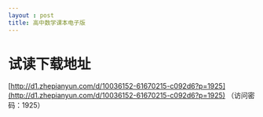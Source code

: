 ```yaml
---
layout : post
title: 高中数学课本电子版
---
```


# 试读下载地址

 [http://d1.zhepianyun.com/d/10036152-61670215-c092d6?p=1925](http://d1.zhepianyun.com/d/10036152-61670215-c092d6?p=1925) （访问密码：1925）

